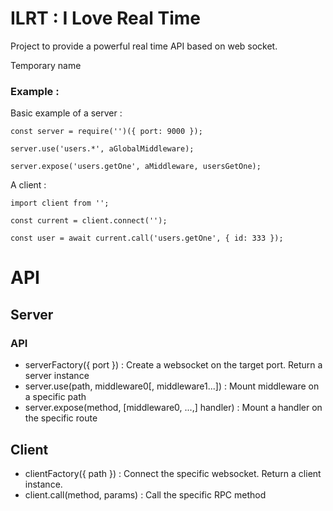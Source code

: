 # ILRT : I Love Real Time
Project to provide a powerful real time API based on web socket.

Temporary name

### Example :
Basic example of a server :

```
const server = require('')({ port: 9000 });

server.use('users.*', aGlobalMiddleware);

server.expose('users.getOne', aMiddleware, usersGetOne);

```

A client :

```
import client from '';

const current = client.connect('');

const user = await current.call('users.getOne', { id: 333 });

```



# API
## Server

### API
* serverFactory({ port }) : Create a websocket on the target port. Return a server instance
* server.use(path, middleware0[, middleware1...]) : Mount middleware on a specific path
* server.expose(method, [middleware0, ...,] handler) : Mount a handler on the specific route

## Client
* clientFactory({ path }) : Connect the specific websocket. Return a client instance.
* client.call(method, params) : Call the specific RPC method
